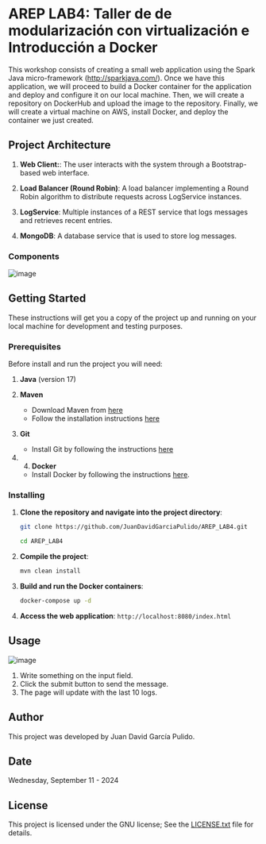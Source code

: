 # AREP LAB4: Taller de de modularización con virtualización e Introducción a Docker
This workshop consists of creating a small web application using the Spark Java micro-framework (http://sparkjava.com/). Once we have this application, we will proceed to build a Docker container for the application and deploy and configure it on our local machine. Then, we will create a repository on DockerHub and upload the image to the repository. Finally, we will create a virtual machine on AWS, install Docker, and deploy the container we just created.

## Project Architecture
1. **Web Client:**: The user interacts with the system through a Bootstrap-based web interface.
   
2. **Load Balancer (Round Robin)**: A load balancer implementing a Round Robin algorithm to distribute requests across LogService instances.

3. **LogService**: Multiple instances of a REST service that logs messages and retrieves recent entries.

4. **MongoDB**:  A database service that is used to store log messages.

### Components

![image](https://github.com/user-attachments/assets/ab3e792c-bc38-4808-a8e3-f5a9aea8b6fe)

## Getting Started

These instructions will get you a copy of the project up and running on your local machine for development and testing purposes.

### Prerequisites

Before install and run the project you will need:

1. **Java** (version 17)

2. **Maven**
    - Download Maven from [here](http://maven.apache.org/download.html)
    - Follow the installation instructions [here](http://maven.apache.org/download.html#Installation)

3. **Git**
    - Install Git by following the instructions [here](http://git-scm.com/book/en/v2/Getting-Started-Installing-Git)

4. 4. **Docker**
    - Install Docker by following the instructions [here](https://docs.docker.com/get-docker/).

### Installing

1. **Clone the repository and navigate into the project directory**:
    ```sh
    git clone https://github.com/JuanDavidGarciaPulido/AREP_LAB4.git

    cd AREP_LAB4
    ```

2. **Compile the project**:
   ```sh
   mvn clean install
   ```

3. **Build and run the Docker containers**:
   ```sh
   docker-compose up -d
   ```

4. **Access the web application**:
`http://localhost:8080/index.html`

## Usage

![image](https://github.com/user-attachments/assets/caab921e-65c1-4dd5-b905-d277c803167d)

1. Write something on the input field.
2. Click the submit button to send the message.
3. The page will update with the last 10 logs.

## Author
This project was developed by Juan David García Pulido.

## Date

Wednesday, September 11 - 2024

## License

This project is licensed under the GNU license; See the [LICENSE.txt](LICENSE.txt) file for details.

